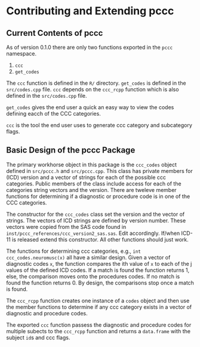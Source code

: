# Contributing and Extending pccc

## Current Contents of pccc
As of version 0.1.0 there are only two functions exported in the `pccc`
namespace.

1. `ccc`
2. `get_codes`

The `ccc` function is defined in the `R/` directory.  `get_codes` is defined in
the `src/codes.cpp` file.  `ccc` depends on the `ccc_rcpp` function which is
also defined in the `src/codes.cpp` file.

`get_codes` gives the end user a quick an easy way to view the codes defining
eacch of the CCC categories.

`ccc` is the tool the end user uses to generate ccc category and subcategory
flags.

## Basic Design of the pccc Package
The primary workhorse object in this package is the `ccc_codes` object defined in
`src/pccc.h` and `src/pccc.cpp`.  This class has private members for (ICD)
version and a vector of strings for each of the possible ccc categories.
Public members of the class include access for each of the categories string
vectors and the version.  There are tweleve member functions for determining if
a diagnostic or procedure code is in one of the CCC categories.

The constructor for the `ccc_codes` class set the version and the vector of strings.
The vectors of ICD strings are defined by version number.  These vectors were
copied from the SAS code found in `inst/pccc_references/ccc_version2_sas.sas`.
Edit accordingly.  If/when ICD-11 is released extend this constructor.  All
other functions should just work.

The functions for determining ccc categories, e.g., `int ccc_codes.neuromusc(x)`
all have a similar design.  Given a vector of diagnostic codes `x`, the function
compares the ith value of `x` to each of the j values of the defined ICD codes.
If a match is found the function returns 1, else, the comparison moves onto the
procedures codes.  If no match is found the function returns 0.  By design, the
comparisons stop once a match is found.

The `ccc_rcpp` function creates one instance of a `codes` object and then use
the member functions to determine if any ccc category exists in a vector of
diagnostic and procedure codes.

The exported `ccc` function passess the diagnostic and procedure codes for
multiple subects to the `ccc_rcpp` function and returns a `data.frame` with the
subject `id`s and ccc flags.
